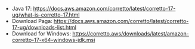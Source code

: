 - Java 17: https://docs.aws.amazon.com/corretto/latest/corretto-17-ug/what-is-corretto-17.html
- Download Paga: https://docs.aws.amazon.com/corretto/latest/corretto-17-ug/downloads-list.html
- Download for Windows: https://corretto.aws/downloads/latest/amazon-corretto-17-x64-windows-jdk.msi
